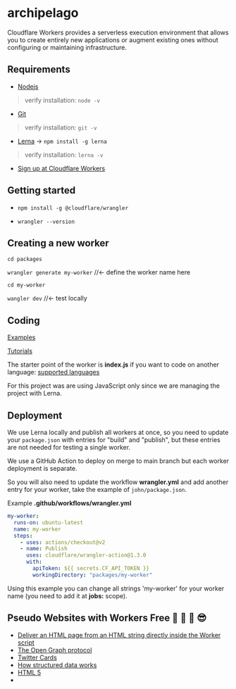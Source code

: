 # archipelago

Cloudflare Workers provides a serverless execution environment that allows you to create entirely new applications
or augment existing ones without configuring or maintaining infrastructure.

## Requirements

- [Nodejs](https://nodejs.org/en/)

> verify installation: `node -v`

- [Git](https://git-scm.com/)

> verify installation: `git -v`

- [Lerna](https://lerna.js.org/) -> `npm install -g lerna`

> verify installation: `lerna -v`

- [Sign up at Cloudflare Workers](https://dash.cloudflare.com/sign-up/workers)

## Getting started

- `npm install -g @cloudflare/wrangler`

- `wrangler --version`

## Creating a new worker

`cd packages`

`wrangler generate my-worker` //<- define the worker name here

`cd my-worker`

`wangler dev` //<- test locally

## Coding

[Examples](https://developers.cloudflare.com/workers/examples)

[Tutorials](https://developers.cloudflare.com/workers/tutorials)

The starter point of the worker is **index.js** if you want to code on another
language: [supported languages](https://developers.cloudflare.com/workers/platform/languages)

For this project was are using JavaScript only since we are managing the project with Lerna.

## Deployment

We use Lerna locally and publish all workers at once, so you need to update your `package.json` with entries for "build"
and "publish", but these entries are not needed for testing a single worker. 

We use a GitHub Action to deploy on merge to main branch but each worker deployment is separate. 

So you will also need to update the workflow **wrangler.yml** and add another entry for your worker, take the example
of `john/package.json`.

Example **.github/workflows/wrangler.yml**

```yml
my-worker:
  runs-on: ubuntu-latest
  name: my-worker
  steps:
    - uses: actions/checkout@v2
    - name: Publish
      uses: cloudflare/wrangler-action@1.3.0
      with:
        apiToken: ${{ secrets.CF_API_TOKEN }}
        workingDirectory: "packages/my-worker"
```

Using this example you can change all strings 'my-worker' for your worker name (you need to add it at **jobs:** scope).

## Pseudo Websites with Workers Free 🍬 💃 🕺 😎 

- [Deliver an HTML page from an HTML string directly inside the Worker script](https://developers.cloudflare.com/workers/examples/return-html)
- [The Open Graph protocol](https://ogp.me/)
- [Twitter Cards](https://developer.twitter.com/en/docs/twitter-for-websites/cards/overview/abouts-cards)  
- [How structured data works](https://developers.google.com/search/docs/guides/intro-structured-data)
- [HTML 5](https://developer.mozilla.org/en-US/docs/Web/Guide/HTML/HTML5)
- [<script>: The Script element](https://developer.mozilla.org/en-US/docs/Web/HTML/Element/script)
- [<style>: The Style Information element](https://developer.mozilla.org/en-US/docs/Web/HTML/Element/style)  
- [Base64 image encoding](https://developer.mozilla.org/en-US/docs/Web/HTTP/Basics_of_HTTP/Data_URIs)
- [Facebook Sharing Debugger](https://developers.facebook.com/tools/debug/)
- [Preview and Generate Open Graph Meta Tags](https://www.opengraph.xyz/)
- [Structured Data Testing Tool - Google](https://search.google.com/structured-data/testing-tool)
- [The W3C Markup Validation Service](https://validator.w3.org/)
- [GTmetrix | Website Speed and Performance Optimization](https://gtmetrix.com/)
- [PageSpeed Insights - Google Developers](https://developers.google.com/speed/pagespeed/insights/)
- [YouTube](https://www.youtube.com/)
- [Emoji cheat sheet](https://github.com/WebpageFX/emoji-cheat-sheet.com)
- [Typer.js](https://steven.codes/typerjs/)
- [EditorConfig](https://editorconfig.org/)
- [Convert your images to base64](https://www.base64-image.de/)
- [GIF to base64 converter](https://onlineimagetools.com/convert-gif-to-base64)
- [Content delivery network](https://en.wikipedia.org/wiki/Content_delivery_network)

## Islands

- [John](https://john.roquesbeach.workers.dev/)
